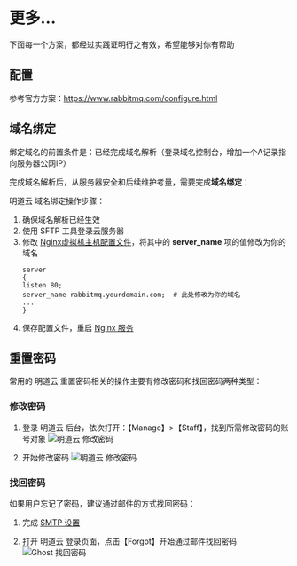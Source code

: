 # 更多...

下面每一个方案，都经过实践证明行之有效，希望能够对你有帮助

## 配置

参考官方方案：https://www.rabbitmq.com/configure.html

## 域名绑定

绑定域名的前置条件是：已经完成域名解析（登录域名控制台，增加一个A记录指向服务器公网IP）  

完成域名解析后，从服务器安全和后续维护考量，需要完成**域名绑定**：

明道云 域名绑定操作步骤：

1. 确保域名解析已经生效  
2. 使用 SFTP 工具登录云服务器
3. 修改 [Nginx虚拟机主机配置文件](/zh/stack-components.md#nginx)，将其中的 **server_name** 项的值修改为你的域名
   ```text
   server
   {
   listen 80;
   server_name rabbitmq.yourdomain.com;  # 此处修改为你的域名
   ...
   }
   ```
4. 保存配置文件，重启 [Nginx 服务](/zh/admin-services.md#nginx)

## 重置密码

常用的 明道云 重置密码相关的操作主要有修改密码和找回密码两种类型：

### 修改密码

1. 登录 明道云 后台，依次打开：【Manage】>【Staff】，找到所需修改密码的账号对象
  ![明道云 修改密码](https://libs.websoft9.com/Websoft9/DocsPicture/en/rabbitmq/rabbitmq-modifypw001-websoft9.png)

2. 开始修改密码
  ![明道云 修改密码](https://libs.websoft9.com/Websoft9/DocsPicture/en/rabbitmq/rabbitmq-modifypw002-websoft9.png)

### 找回密码

如果用户忘记了密码，建议通过邮件的方式找回密码：

1. 完成 [SMTP 设置](/zh/solution-smtp.md)

2. 打开 明道云 登录页面，点击【Forgot】开始通过邮件找回密码
  ![Ghost 找回密码](https://libs.websoft9.com/Websoft9/DocsPicture/en/rabbitmq/rabbitmq-forgetpw-websoft9.png)
